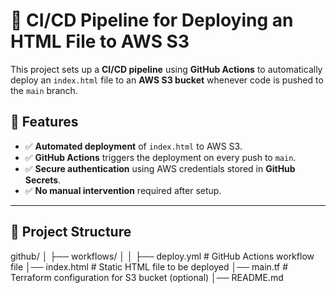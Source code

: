 # 🚀 CI/CD Pipeline for Deploying an HTML File to AWS S3

This project sets up a **CI/CD pipeline** using **GitHub Actions** to automatically deploy an `index.html` file to an **AWS S3 bucket** whenever code is pushed to the `main` branch.

## 📌 Features
- ✅ **Automated deployment** of `index.html` to AWS S3.
- ✅ **GitHub Actions** triggers the deployment on every push to `main`.
- ✅ **Secure authentication** using AWS credentials stored in **GitHub Secrets**.
- ✅ **No manual intervention** required after setup.

---

## 📂 Project Structure
github/ │ ├── workflows/ │ │ ├── deploy.yml # GitHub Actions workflow file │── index.html # Static HTML file to be deployed │── main.tf # Terraform configuration for S3 bucket (optional) │── README.md
